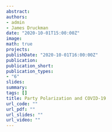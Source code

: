 ```yaml
---
abstract: 
authors:
- admin
- James Druckman
date: "2020-10-01T15:00:00Z"
image:
math: true
projects:
publishDate: "2020-10-01T16:00:00Z"
publication: 
publication_short: 
publication_types:
- "6"
slides: 
summary: 
tags: []
title: Party Polarization and COVID-19
url_code: ""
url_pdf: ""
url_slides: ""
url_video: ""
---
```


